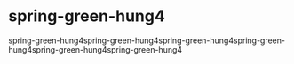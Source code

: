 # spring-green-hung4
spring-green-hung4spring-green-hung4spring-green-hung4spring-green-hung4spring-green-hung4spring-green-hung4
